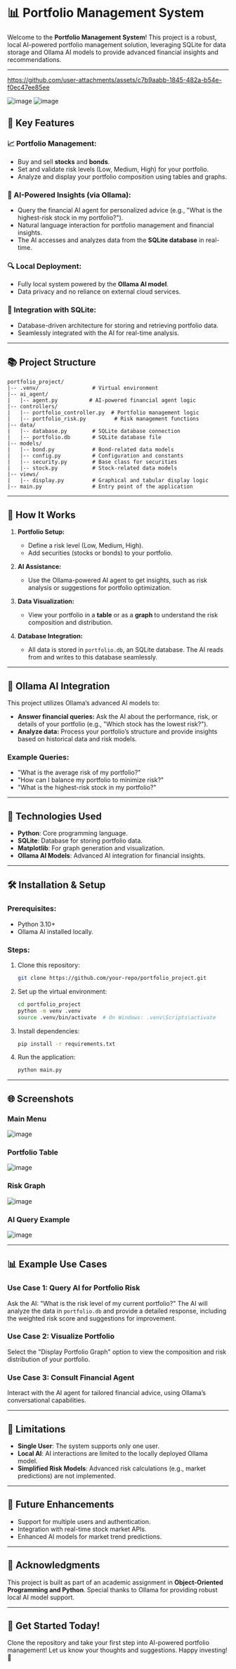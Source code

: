 # 📊 Portfolio Management System

Welcome to the **Portfolio Management System**! This project is a robust, local AI-powered portfolio management solution, leveraging SQLite for data storage and Ollama AI models to provide advanced financial insights and recommendations.

---


https://github.com/user-attachments/assets/c7b9aabb-1845-482a-b54e-f0ec47ee85ee




![image](https://github.com/user-attachments/assets/504e9eb4-8695-441c-aaad-657e45e36d77)
![image](https://github.com/user-attachments/assets/d88b28a8-5aaa-4b9e-9ac4-e0f665e7d053)



## 🔧 Key Features

### 📈 Portfolio Management:
- Buy and sell **stocks** and **bonds**.
- Set and validate risk levels (Low, Medium, High) for your portfolio.
- Analyze and display your portfolio composition using tables and graphs.

### 🤖 AI-Powered Insights (via Ollama):
- Query the financial AI agent for personalized advice (e.g., "What is the highest-risk stock in my portfolio?").
- Natural language interaction for portfolio management and financial insights.
- The AI accesses and analyzes data from the **SQLite database** in real-time.

### 🔍 Local Deployment:
- Fully local system powered by the **Ollama AI model**.
- Data privacy and no reliance on external cloud services.

### 🔗 Integration with SQLite:
- Database-driven architecture for storing and retrieving portfolio data.
- Seamlessly integrated with the AI for real-time analysis.

---

## 📚 Project Structure

```
portfolio_project/
|-- .venv/                 # Virtual environment
|-- ai_agent/
|   |-- agent.py          # AI-powered financial agent logic
|-- controllers/
|   |-- portfolio_controller.py  # Portfolio management logic
|   |-- portfolio_risk.py         # Risk management functions
|-- data/
|   |-- database.py        # SQLite database connection
|   |-- portfolio.db       # SQLite database file
|-- models/
|   |-- bond.py            # Bond-related data models
|   |-- config.py          # Configuration and constants
|   |-- security.py        # Base class for securities
|   |-- stock.py           # Stock-related data models
|-- views/
|   |-- display.py         # Graphical and tabular display logic
|-- main.py                # Entry point of the application
```

---

## 🚀 How It Works

1. **Portfolio Setup:**
   - Define a risk level (Low, Medium, High).
   - Add securities (stocks or bonds) to your portfolio.

2. **AI Assistance:**
   - Use the Ollama-powered AI agent to get insights, such as risk analysis or suggestions for portfolio optimization.

3. **Data Visualization:**
   - View your portfolio in a **table** or as a **graph** to understand the risk composition and distribution.

4. **Database Integration:**
   - All data is stored in `portfolio.db`, an SQLite database. The AI reads from and writes to this database seamlessly.

---

## 🔄 Ollama AI Integration

This project utilizes Ollama’s advanced AI models to:
- **Answer financial queries:** Ask the AI about the performance, risk, or details of your portfolio (e.g., "Which stock has the lowest risk?").
- **Analyze data:** Process your portfolio’s structure and provide insights based on historical data and risk models.

### Example Queries:
- "What is the average risk of my portfolio?"
- "How can I balance my portfolio to minimize risk?"
- "What is the highest-risk stock in my portfolio?"

---

## 🔢 Technologies Used

- **Python**: Core programming language.
- **SQLite**: Database for storing portfolio data.
- **Matplotlib**: For graph generation and visualization.
- **Ollama AI Models**: Advanced AI integration for financial insights.

---

## 🛠️ Installation & Setup

### Prerequisites:
- Python 3.10+
- Ollama AI installed locally.

### Steps:
1. Clone this repository:
   ```bash
   git clone https://github.com/your-repo/portfolio_project.git
   ```

2. Set up the virtual environment:
   ```bash
   cd portfolio_project
   python -m venv .venv
   source .venv/bin/activate  # On Windows: .venv\Scripts\activate
   ```

3. Install dependencies:
   ```bash
   pip install -r requirements.txt
   ```

4. Run the application:
   ```bash
   python main.py
   ```

---

## 🌐 Screenshots

### Main Menu
![image](https://github.com/user-attachments/assets/c32b1ce1-45c0-45f5-950b-534b9528e010)


### Portfolio Table
![image](https://github.com/user-attachments/assets/d75027bd-ac8b-45bc-9d28-fdd28bbaece3)


### Risk Graph
![image](https://github.com/user-attachments/assets/dc0fa80a-f8e0-416a-a86a-1b12839443d3)


### AI Query Example
![image](https://github.com/user-attachments/assets/8b70f0ba-3bdb-4ca0-b63c-efaaaa855663)


---

## 📊 Example Use Cases

### Use Case 1: Query AI for Portfolio Risk
Ask the AI: "What is the risk level of my current portfolio?" The AI will analyze the data in `portfolio.db` and provide a detailed response, including the weighted risk score and suggestions for improvement.

### Use Case 2: Visualize Portfolio
Select the "Display Portfolio Graph" option to view the composition and risk distribution of your portfolio.

### Use Case 3: Consult Financial Agent
Interact with the AI agent for tailored financial advice, using Ollama’s conversational capabilities.

---

## 🚧 Limitations
- **Single User**: The system supports only one user.
- **Local AI**: AI interactions are limited to the locally deployed Ollama model.
- **Simplified Risk Models**: Advanced risk calculations (e.g., market predictions) are not implemented.

---

## 📢 Future Enhancements
- Support for multiple users and authentication.
- Integration with real-time stock market APIs.
- Enhanced AI models for market trend predictions.

---

## 🙏 Acknowledgments
This project is built as part of an academic assignment in **Object-Oriented Programming and Python**. Special thanks to Ollama for providing robust local AI model support.

---

## 🚀 Get Started Today!
Clone the repository and take your first step into AI-powered portfolio management! Let us know your thoughts and suggestions. Happy investing! 🚀

